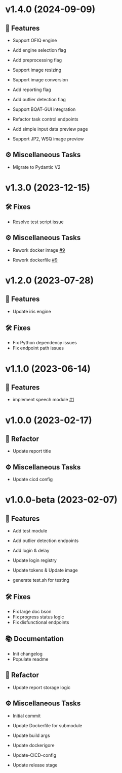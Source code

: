 <a name="v1.4.0"></a>

# v1.4.0 (2024-09-09)

## 🚀 Features

- Support OFIQ engine

- Add engine selection flag

- Add preprocessing flag

- Support image resizing

- Support image conversion

- Add reporting flag

- Add outlier detection flag

- Support BQAT-GUI integration

- Refactor task control endpoints

- Add simple input data preview page

- Support JP2, WSQ image preview

## ⚙️ Miscellaneous Tasks

- Migrate to Pydantic V2

<a name="v1.3.0"></a>

# v1.3.0 (2023-12-15)

## 🛠 Fixes
- Resolve test script issue

## ⚙️ Miscellaneous Tasks
- Rework docker image [#9](https://gitlab.com/biometix/products/biometric-quality-assessment-tool/bqat-api/-/issues/9)

- Rework dockerfile [#9](https://gitlab.com/biometix/products/biometric-quality-assessment-tool/bqat-api/-/issues/9)

<a name="v1.2.0"></a>

# v1.2.0 (2023-07-28)

## 🚀 Features

- Update iris engine

## 🛠 Fixes

- Fix Python dependency issues
- Fix endpoint path issues

<a name="v1.1.0"></a>

# v1.1.0 (2023-06-14)
## 🚀 Features

- implement speech module [#1](https://gitlab.com/biometix/products/biometric-quality-assessment-tool/bqat-api/-/issues/1)


<a name="v1.0.0"></a>

# v1.0.0 (2023-02-17)

## 🚧 Refactor

- Update report title

## ⚙️ Miscellaneous Tasks

- Update cicd config

<a name="v1.0.0-beta"></a>

# v1.0.0-beta (2023-02-07)

## 🚀 Features

- Add test module

- Add outlier detection endpoints

- Add login & delay

- Update login registry

- Update tokens & Update image

- generate test.sh for testing


## 🛠 Fixes

- Fix large doc bson
- Fix progress status logic
- Fix disfunctional endpoints


## 📚 Documentation

- Init changelog
- Populate readme

## 🚧 Refactor

- Update report storage logic


## ⚙️ Miscellaneous Tasks


- Initial commit

- Update Dockerfile for submodule

- Update build args

- Update dockerigore

- Update-CICD-config

- Update release stage


<!-- generated by Biometix -->
